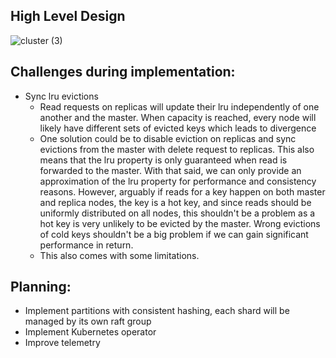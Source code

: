 ## High Level Design

![cluster (3)](https://github.com/user-attachments/assets/1fc31bcf-e0de-4877-8242-67db5cc2aa0e)


## Challenges during implementation:
- Sync lru evictions
  + Read requests on replicas will update their lru independently of one another and the master. When capacity is reached, every node will likely have different sets of evicted keys which leads to divergence
  + One solution could be to disable eviction on replicas and sync evictions from the master with delete request to replicas. This also means that the lru property is only guaranteed when read is forwarded to the master. With that said, we can only provide an approximation of the lru property for performance and consistency reasons. However, arguably if reads for a key happen on both master and replica nodes, the key is a hot key, and since reads should be uniformly distributed on all nodes, this shouldn't be a problem as a hot key is very unlikely to be evicted by the master. Wrong evictions of cold keys shouldn't be a big problem if we can gain significant performance in return.
  + This also comes with some limitations.
  


## Planning:
- Implement partitions with consistent hashing, each shard will be managed by its own raft group
- Implement Kubernetes operator
- Improve telemetry


  
